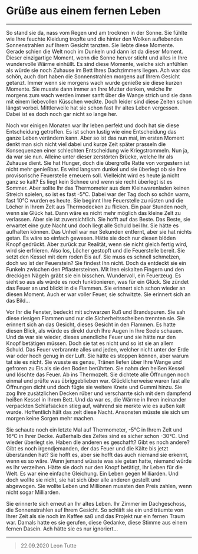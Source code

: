 # Grüße aus einem fernen Leben
----
So stand sie da, nass vom Regen und am trocknen in der Sonne.
Sie fühlte wie Ihre feuchte Kleidung tropfte und die hinter den Wolken auflebenden Sonnenstrahlen auf Ihrem Gesicht tanzten. Sie liebte diese Momente. Gerade schien die Welt noch im Dunkeln und dann ist da dieser Moment. Dieser einzigartige Moment, wenn die Sonne hervor sticht und alles in Ihre wundervolle Wärme einhüllt. Es sind diese Momente, welche sich anfühlen als würde sie noch Zuhause im Bett Ihres Dachzimmers liegen. Ach war das schön, auch dort haben die Sonnenstrahlen morgens auf Ihrem Gesicht getanzt. Immer wenn sie morgens wach wurde genieße sie diese kurzen Momente. Sie musste dann immer an Ihre Mutter denken, welche Ihr morgens zum wach werden immer sanft über die Wange strich und sie dann mit einem liebevollen Küsschen weckte. Doch leider sind diese Zeiten schon längst vorbei. Mittlerweile hat sie schon fast Ihr altes Leben vergessen. Dabei ist es doch noch gar nicht so lange her.

Noch vor einigen Monaten war Ihr leben perfekt und doch hat sie diese Entscheidung getroffen. Es ist schon lustig wie eine Entscheidung das ganze Leben verändern kann. Aber so ist das nun mal, im ersten Moment denkt man sich nicht viel dabei und kurze Zeit später prasseln die Konsequenzen einer schlechten Entscheidung wie Kriegstrommeln. Nun ja, da war sie nun. Alleine unter dieser zerstörten Brücke, welche Ihr als Zuhause dient. Sie hat Hunger, doch die übergroße Ratte von vorgestern ist nicht mehr genießbar. Es wird langsam dunkel und sie überlegt ob sie Ihre provisorische Feuerstelle erneuern soll. Vielleicht wird es heute ja nicht ganz so kalt? Es liegt kein Schnee und wenn sie recht überlegt ist es Sommer. Aber sollte Ihr das Thermometer aus dem Kleinwarenladen keinen Streich spielen, so ist es fast -5°C. Dabei war der Tag doch so schön warm, fast 10°C wurden es heute. Sie beginnt Ihre Feuerstelle zu rüsten und die Löcher in Ihrem Zelt aus Thermodecken zu flicken. Ein paar Stunden noch, wenn sie Glück hat. Dann wäre es nicht mehr möglich das kleine Zelt zu verlassen. Aber sie ist zuversichtlich. Sie hofft auf das Beste. Das Beste, sie erwartet eine gute Nacht und doch liegt alle Schuld bei Ihr. Sie hätte es aufhalten können. Das Unheil war nur Sekunden entfernt, aber sie hat nichts getan. Es wäre so einfach gewesen. Hätte sie doch nur diesen blöden Knopf gedrückt. Aber zurück zur Realität, wenn sie nicht gleich fertig wird, wird sie erfrieren. Also los, Löcher gestopft und die Feuerstelle bereit. Sie setzt den Kessel mit dem roden Eis auf. Sie muss es schnell schmelzen, doch wo ist der Feuerstein? Sie findest Ihn nicht. Doch da entdeckt sie ein Funkeln zwischen den Pflastersteinen. Mit Iren eiskalten Fingern und den dreckigen Nägeln gräbt sie ein bisschen. Wundervoll, ein Feuerzeug. Es sieht so aus als würde es noch funktionieren, was für ein Glück. Sie zündet das Feuer an und blickt in die Flammen. Sie erinnert sich schon wieder an diesen Moment. Auch er war voller Feuer, sie schwitzte. Sie erinnert sich an das Bild...

Vor Ihr die Fenster, bedeckt mit schwarzen Ruß und Brandspuren. Sie sah diese riesigen Flammen und nur die Sicherheitsscheiben trennten sie. Sie erinnert sich an das Gesicht, dieses Gesicht in den Flammen. Es hatte diesen Blick, als würde es direkt durch Ihre Augen in Ihre Seele schauen. Und da war sie wieder, dieses unendliche Feuer und sie hätte nur den Knopf betätigen müssen. Doch sie tat es nicht und so ist sie an allem Schuld. Das Feuer verbrannte alles und jeden, welcher nicht unter der Erde war oder hoch genug in der Luft. Sie hätte es stoppen können, aber warum tat sie es nicht. Sie wusste es genau, Tränen liefen über Ihre Wange und gefroren zu Eis als sie den Boden berührten. Sie nahm den heißen Kessel und löschte das Feuer. Ab ins Thermozelt. Sie dichtete alle Öffnungen noch einmal und prüfte was übriggeblieben war. Glücklicherweise waren fast alle Öffnungen dicht und doch fügte sie weitere Knete und Gummi hinzu. Sie zog Ihre zusätzlichen Decken rüber und verscharrte sich mit dem dampfend heißen Kessel in Ihrem Bett. Und da war es, die Wärme in Ihren ineinander verpackten Schlafsäcken stieg auf, während sie merkte wie es außen kalt wurde. Hoffentlich hält das zelt diese Nacht. Ansonsten müsste sie sich um morgen keine Sorgen mehr machen. 

Sie schaute noch ein letzte Mal auf Thermometer, -5°C in Ihrem Zelt und 16°C in Ihrer Decke. Außerhalb des Zeltes sind es sicher schon -30°C. Und wieder überlegt sie. Haben die anderen es geschafft? Gibt es noch andere? Gibt es noch irgendjemanden, der das Feuer und die Kälte bis jetzt überstanden hat? Sie hofft es, aber sie hofft das auch niemand sie erkennt, wenn es so wäre. Wenn jemand wüsste was sie getan hatte, niemand würde es Ihr verzeihen. Hätte sie doch nur den Knopf betätigt, Ihr Leben für die Welt. Es war eine einfache Gleichung. Ein Leben gegen Milliarden. Und doch wollte sie nicht, sie hat sich über alle anderen gestellt und abgewogen. Sie wollte Leben und Millionen mussten den Preis zahlen, wenn nicht sogar Milliarden.

Sie erinnerte sich erneut an Ihr altes Leben. Ihr Zimmer im Dachgeschoss, die Sonnenstrahlen auf Ihrem Gesicht. So schläft sie ein und träumte von Ihrer Zeit als sie noch im Kaffee saß und das Projekt nur ein fernen Traum war. Damals hatte es sie gerufen, diese Gedanke, diese Stimme aus einem fernen Dasein. Ach hätte sie es nur ignoriert...

---
> 22.09.2020 Leon Tutte
